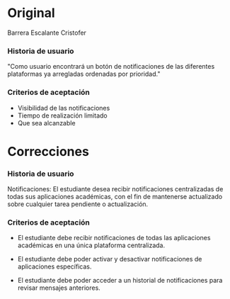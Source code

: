 # Original
Barrera Escalante Cristofer

### Historia de  usuario
"Como usuario encontrará un botón de notificaciones de las diferentes plataformas ya arregladas ordenadas por prioridad."


### Criterios de aceptación

 - Visibilidad de las notificaciones
 - Tiempo de realización limitado
 - Que sea alcanzable

# Correcciones

### Historia de  usuario
Notificaciones:
El estudiante desea recibir notificaciones centralizadas de todas sus aplicaciones académicas, con el fin de mantenerse actualizado sobre cualquier tarea pendiente o actualización.


### Criterios de aceptación

 - El estudiante debe recibir notificaciones de todas las aplicaciones
   académicas en una única plataforma centralizada. 
   
 - El estudiante debe    poder activar y desactivar notificaciones de
   aplicaciones    específicas.
 - El estudiante debe poder acceder a un historial de    notificaciones
   para revisar mensajes anteriores.
